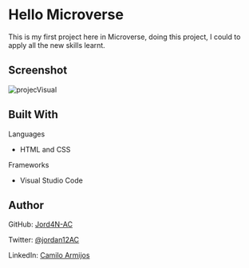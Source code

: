 # Hello Microverse
This is my first project here in Microverse, doing this project, I could to apply all the new skills learnt.

## Screenshot

![projecVisual](https://user-images.githubusercontent.com/71242870/138964567-44e30695-3327-4b4b-b5f8-00cd3aea6223.PNG)


## Built With
Languages
- HTML and CSS

Frameworks
- Visual Studio Code

## Author

GitHub: [Jord4N-AC](https://github.com/Jord4N-AC)

Twitter: [@jordan12AC](https://twitter.com/jordan12AC)

LinkedIn: [Camilo Armijos](https://www.linkedin.com/in/camilo-armijos-2b9648197)
